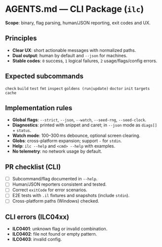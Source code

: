 # AGENTS.md — CLI Package (`ilc`)

**Scope**: binary, flag parsing, human/JSON reporting, exit codes and UX.

## Principles

- **Clear UX**: short actionable messages with normalized paths.
- **Dual output**: human by default and `--json` for machines.
- **Stable codes**: `0` success, `1` logical failures, `2` usage/flags/config errors.

## Expected subcommands

`check` `build` `test` `fmt` `inspect` `goldens (run|update)` `doctor` `init` `targets` `cache`

## Implementation rules

- **Global flags**: `--strict`, `--json`, `--watch`, `--seed-rng`, `--seed-clock`.
- **Diagnostics**: printed with snippet and caret; in `--json` mode as `diags[]` + `status`.
- **Watch mode**: 100–300 ms debounce, optional screen clearing.
- **Globs**: cross-platform expansion; support `-` for `stdin`.
- **Help**: `ilc --help` and `<cmd> --help` with examples.
- **No telemetry**: no network usage by default.

## PR checklist (CLI)

- [ ] Subcommand/flag documented in `--help`.
- [ ] Human/JSON reporters consistent and tested.
- [ ] Correct `exitCode` for error scenarios.
- [ ] E2E tests with `.il` fixtures and snapshots (include `stdin`).
- [ ] Cross-platform paths (Windows) checked.

## CLI errors (ILC04xx)

- **ILC0401**: unknown flag or invalid combination.
- **ILC0402**: file not found or empty pattern.
- **ILC0403**: invalid config.
